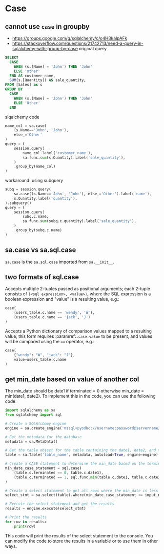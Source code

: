 # Case

## cannot use `case` in groupby
- https://groups.google.com/g/sqlalchemy/c/o4H3kalpAFk
- https://stackoverflow.com/questions/21742713/need-a-query-in-sqlalchemy-with-group-by-case
original query
```sql
SELECT   
  CASE 
    WHEN (s.[Name] = 'John') THEN 'John' 
    ELSE 'Other' 
  END AS customer_name,
  SUM(s.[Quantity]) AS sale_quantity,
FROM [Sales] as s
GROUP BY 
  CASE 
    WHEN (s.[Name] = 'John') THEN 'John' 
    ELSE 'Other' 
  END  
```

slqalchemy code
```py
name_col = sa.case(
    (s.Name=='John', 'John'),
    else_='Other'
)
query = (
    session.query(    
        name_col.label('customer_name'),
        sa.func.sum(s.Quantity).label('sale_quantity'),
    )
    .group_by(name_col)
)
```

workaround: using subquery
```py
subq = session.query(    
    sa.case((s.Name=='John', 'John'), else_='Other').label('name'),
    s.Quantity.label('quantity'),
).subquery()
query = (
    session.query(    
        subq.c.name,
        sa.func.sum(subq.c.quantity).label('sale_quantity'),
    )
    .group_by(subq.c.name)
)
```

## sa.case vs sa.sql.case
`sa.case` is the `sa.sql.case` imported from `sa.__init__`.

## two formats of sql.case 
Accepts multiple 2-tuples passed as positional
arguments; each 2-tuple consists of `(<sql expression>, <value>)`,
where the SQL expression is a boolean expression and "value" is a
resulting value, e.g.:
```py
case(
    (users_table.c.name == 'wendy', 'W'),
    (users_table.c.name == 'jack', 'J')
)
```
Accepts a Python dictionary of comparison
values mapped to a resulting value; this form requires
:paramref:`.case.value` to be present, and values will be compared
using the `==` operator, e.g.:
```py
case(
    {"wendy": "W", "jack": "J"},
    value=users_table.c.name
)
```

## get min_date based on value of another col
The min_date should be date1 if terminated = 0 otherwise min_date = min(date1, date2). To implement this in the code, you can use the following code:

```py
import sqlalchemy as sa
from sqlalchemy import sql

# Create a SQLAlchemy engine
engine = sa.create_engine('mssql+pyodbc://username:password@servername/database')

# Get the metadata for the database
metadata = sa.MetaData()

# Get the table object for the table containing the date1, date2, and terminated columns
table = sa.Table('table_name', metadata, autoload=True, engine=engine)

# Create a CASE statement to determine the min_date based on the terminated value
min_date_case_statement = sql.case(
    (table.c.terminated == 0, table.c.date1),
    (table.c.terminated == 1, sql.func.min(table.c.date1, table.c.date2))
)

# Create a select statement to get all rows where the min_date is less than or equal to input_max
select_stmt = sa.select(table).where(min_date_case_statement <= input_max)

# Execute the select statement and get the results
results = engine.execute(select_stmt)

# Print the results
for row in results:
    print(row)
```

This code will print the results of the select statement to the console. You can modify the code to store the results in a variable or to use them in other ways.
```
